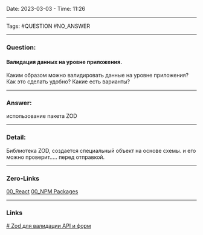 Date: 2023-03-03 - Time: 11:26
___
Tags: #QUESTION #NO_ANSWER
___
### Question:
#### Валидация данных на уровне приложения.
Каким образом можно валидировать данные на уровне приложения? 
Как это сделать удобно?
Какие есть варианты?
___
### Answer:
использование пакета ZOD
___
### Detail:
Библиотека ZOD, создается специальный объект на основе схемы. и его можно проверит..... перед отправкой.
___
### Zero-Links
[00_React](../__Z_CORE/00_React.md)
[00_NPM Packages](../__Z_CORE/00_NPM%20Packages.md)
___
### Links
[# Zod для валидации API и форм](https://www.youtube.com/watch?v=Nicadhseqos)
